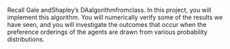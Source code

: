  Recall Gale andShapley’s DAalgorithmfromclass. In this project, you will implement this algorithm.
 You will numerically verify some of the results we have seen, and you will investigate the outcomes that
 occur when the preference orderings of the agents are drawn from various probability distributions.